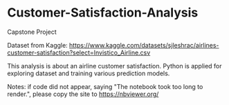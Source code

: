 # Customer-Satisfaction-Analysis
Capstone Project

Dataset from Kaggle: https://www.kaggle.com/datasets/sjleshrac/airlines-customer-satisfaction?select=Invistico_Airline.csv

This analysis is about an airline customer satisfaction. Python is applied for exploring dataset and training various prediction models.

Notes: if code did not appear, saying "The notebook took too long to render.", please copy the site to https://nbviewer.org/
